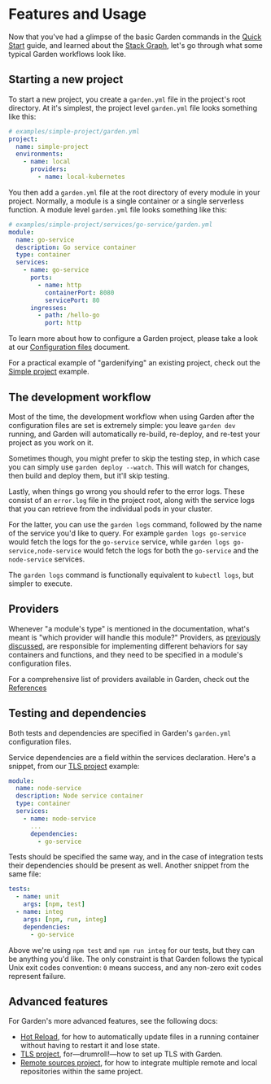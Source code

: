 # Features and Usage

Now that you've had a glimpse of the basic Garden commands in the [Quick Start](../basics/quick-start.md) guide, and learned about the [Stack Graph](../basics/stack-graph.md), let's go through what some typical Garden workflows look like.

## Starting a new project

To start a new project, you create a `garden.yml` file in the project's root directory. At it's simplest, the project level `garden.yml` file looks something like this:

```yaml
# examples/simple-project/garden.yml
project:
  name: simple-project
  environments:
    - name: local
      providers:
        - name: local-kubernetes
```

You then add a `garden.yml` file at the root directory of every module in your project. Normally, a module is a single container or a single serverless function. A module level `garden.yml` file looks something like this:

```yaml
# examples/simple-project/services/go-service/garden.yml
module:
  name: go-service
  description: Go service container
  type: container
  services:
    - name: go-service
      ports:
        - name: http
          containerPort: 8080
          servicePort: 80
      ingresses:
        - path: /hello-go
          port: http
```

To learn more about how to configure a Garden project, please take a look at our [Configuration files](./configuration-files.md) document.

For a practical example of "gardenifying" an existing project, check out the [Simple project](../examples/simple-project.md) example.

## The development workflow

Most of the time, the development workflow when using Garden after the configuration files are set is extremely simple: you leave `garden dev` running, and Garden will automatically re-build, re-deploy, and re-test your project as you work on it.

Sometimes though, you might prefer to skip the testing step, in which case you can simply use `garden deploy --watch`. This will watch for changes, then build and deploy them, but it'll skip testing.

Lastly, when things go wrong you should refer to the error logs. These consist of an `error.log` file in the project root, along with the service logs that you can retrieve from the individual pods in your cluster.

For the latter, you can use the `garden logs` command, followed by the name of the service you'd like to query. For example `garden logs go-service` would fetch the logs for the `go-service` service, while `garden logs go-service,node-service` would fetch the logs for both the `go-service` and the `node-service` services.

The `garden logs` command is functionally equivalent to `kubectl logs`, but simpler to execute.

## Providers

Whenever "a module's type" is mentioned in the documentation, what's meant is "which provider will handle this module?" Providers, as [previously discussed](../basics/stack-graph.md), are responsible for implementing different behaviors for say containers and functions, and they need to be specified in a module's configuration files.

For a comprehensive list of providers available in Garden, check out the [References](../reference/README.md)

## Testing and dependencies

Both tests and dependencies are specified in Garden's `garden.yml` configuration files.

Service dependencies are a field within the services declaration. Here's a snippet, from our [TLS project](../examples/tls-project.md) example:

```yaml
module:
  name: node-service
  description: Node service container
  type: container
  services:
    - name: node-service
      ...
      dependencies:
        - go-service
```

Tests should be specified the same way, and in the case of integration tests their dependencies should be present as well. Another snippet from the same file:

```yaml
tests:
  - name: unit
    args: [npm, test]
  - name: integ
    args: [npm, run, integ]
    dependencies:
      - go-service
```

Above we're using `npm test` and `npm run integ` for our tests, but they can be anything you'd like. The only constraint is that Garden follows the typical Unix exit codes convention: `0` means success, and any non-zero exit codes represent failure.

## Advanced features

For Garden's more advanced features, see the following docs:

- [Hot Reload](./hot-reload.md), for how to automatically update files in a running container without having to restart it and lose state.
- [TLS project](../examples/tls-project.md), for—drumroll!—how to set up TLS with Garden.
- [Remote sources project](../examples/remote-sources.md), for how to integrate multiple remote and local repositories within the same project.
